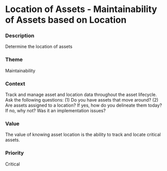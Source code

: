 

#  Location of Assets - Maintainability of Assets based on Location



### Description

Determine the location of assets




### Theme

Maintainability





### Context

Track and manage asset and location data throughout the asset lifecycle.  Ask the following questions:  (1) Do you have assets that move around?  (2) Are assets assigned to a location? If yes, how do you delineate them today? If no, why not?  Was it an implementation issues?





### Value

The value of knowing asset location is the ability to track and locate critical assets.













### Priority

Critical



















